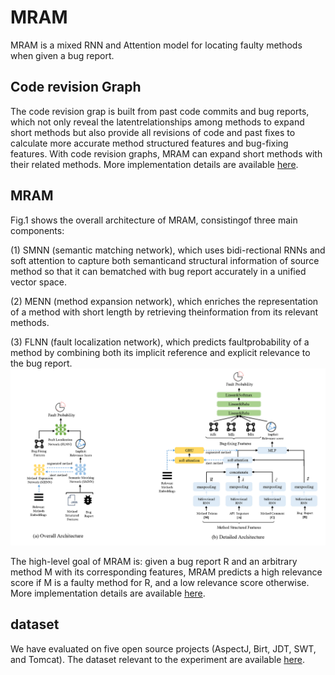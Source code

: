 # MRAM 
MRAM is a mixed RNN and Attention model for locating faulty methods when given a bug report.

## Code revision Graph

The code revision grap is built from past code commits and bug reports,  
which not only reveal the latentrelationships among methods to expand short methods but also provide all revisions of code and past  fixes to calculate more accurate method structured features and bug-fixing features.
With code revision graphs, MRAM can expand short methods with their related methods.
More implementation details are available [here](https://github.com/ysliang0108/MRAM/tree/main/graph).

## MRAM
Fig.1 shows the overall architecture of MRAM, consistingof three main components:

(1) SMNN (semantic matching network),  which uses bidi-rectional RNNs and soft attention to capture both semanticand structural information of source method so that it can bematched with bug report accurately in a unified vector space.

(2) MENN (method expansion network), which enriches the representation of a method with short length by retrieving theinformation from its relevant methods.

(3) FLNN (fault localization network), which predicts faultprobability of a method by combining both its implicit reference and explicit relevance to the bug report.
![avatar](/fig/arc.png)

The high-level goal of MRAM is: given a bug report R and an arbitrary method M with its corresponding features,
MRAM predicts a high relevance score if M is a faulty method for R, and a low relevance score otherwise.
More implementation details are available [here](https://github.com/ysliang0108/MRAM/tree/main/model).

## dataset
We have evaluated on five open source projects (AspectJ, Birt, JDT, SWT, and Tomcat).
The dataset relevant to the experiment are available [here](https://jbox.sjtu.edu.cn/l/aoMeGs).
